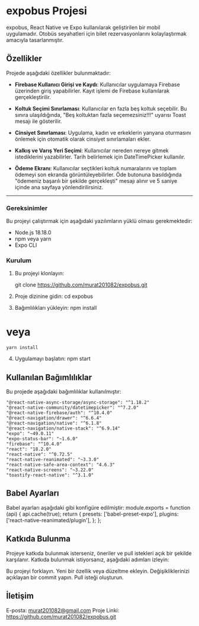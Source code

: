 # expobus Projesi

expobus, React Native ve Expo kullanılarak geliştirilen bir mobil uygulamadır. Otobüs seyahatleri için bilet rezervasyonlarını kolaylaştırmak amacıyla tasarlanmıştır.

## Özellikler

Projede aşağıdaki özellikler bulunmaktadır:

- **Firebase Kullanıcı Girişi ve Kaydı**: Kullanıcılar uygulamaya Firebase üzerinden giriş yapabilirler. Kayıt işlemi de Firebase kullanılarak gerçekleştirilir.

- **Koltuk Seçimi Sınırlaması**: Kullanıcılar en fazla beş koltuk seçebilir. Bu sınıra ulaşıldığında, "Beş koltuktan fazla seçemezsiniz!!!" uyarısı Toast mesajı ile gösterilir.

- **Cinsiyet Sınırlaması**: Uygulama, kadın ve erkeklerin yanyana oturmasını önlemek için otomatik olarak cinsiyet sınırlamaları ekler.

- **Kalkış ve Varış Yeri Seçimi**: Kullanıcılar nereden nereye gitmek istediklerini yazabilirler. Tarih belirlemek için DateTimePicker kullanılır.

- **Ödeme Ekranı**: Kullanıcılar seçtikleri koltuk numaralarını ve toplam ödemeyi son ekranda görüntüleyebilirler. Öde butonuna basıldığında "ödemeniz başarılı bir şekilde gerçekleşti" mesajı alınır ve 5 saniye içinde ana sayfaya yönlendirilirsiniz.

---



### Gereksinimler

Bu projeyi çalıştırmak için aşağıdaki yazılımların yüklü olması gerekmektedir:

- Node.js 18.18.0
- npm veya yarn
- Expo CLI

### Kurulum

1. Bu projeyi klonlayın:

   git clone https://github.com/murat201082/expobus.git
2. Proje dizinine gidin:
    cd expobus

3. Bağımlılıkları yükleyin:
    npm install
# veya
    yarn install

4. Uygulamayı başlatın:
    npm start

## Kullanılan Bağımlılıklar
Bu projede aşağıdaki bağımlılıklar kullanılmıştır:

    "@react-native-async-storage/async-storage": "^1.18.2"
    "@react-native-community/datetimepicker": "^7.2.0"
    "@react-native-firebase/auth": "^10.4.0"
    "@react-navigation/drawer": "^6.6.4"
    "@react-navigation/native": "^6.1.8"
    "@react-navigation/native-stack": "^6.9.14"
    "expo": "~49.0.11"
    "expo-status-bar": "~1.6.0"
    "firebase": "^10.4.0"
    "react": "18.2.0"
    "react-native": "^0.72.5"
    "react-native-reanimated": "~3.3.0"
    "react-native-safe-area-context": "4.6.3"
    "react-native-screens": "~3.22.0"
    "toastify-react-native": "^3.1.0"

## Babel Ayarları
Babel ayarları aşağıdaki gibi konfigüre edilmiştir:
    module.exports = function (api) {
  api.cache(true);
  return {
    presets: ['babel-preset-expo'],
    plugins: ['react-native-reanimated/plugin'],
  };
};

## Katkıda Bulunma
Projeye katkıda bulunmak isterseniz, öneriler ve pull istekleri açık bir şekilde karşılanır. Katkıda bulunmak istiyorsanız, aşağıdaki adımları izleyin:

Bu projeyi forklayın.
Yeni bir özellik veya düzeltme ekleyin.
Değişikliklerinizi açıklayan bir commit yapın.
Pull isteği oluşturun.

## İletişim
E-posta: murat201082@gmail.com
Proje Linki: https://github.com/murat201082/expobus.git 





